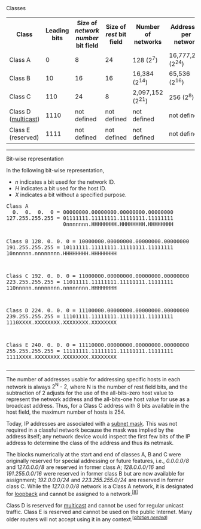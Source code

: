 <dl><dt>Classes</dt></dl>
<table class="wikitable">
<tbody><tr>
<th>Class
</th>
<th>Leading bits
</th>
<th>Size of <i>network number</i> bit field
</th>
<th>Size of <i>rest</i> bit field
</th>
<th>Number of networks
</th>
<th>Addresses per network
</th>
<th>Total addresses in class
</th>
<th>Start address
</th>
<th>End address
</th>
<th>Default <a href="https://en.m.wikipedia.org/wiki/Subnet_mask" class="mw-redirect" title="Subnet mask">subnet mask</a> in <a href="https://en.m.wikipedia.org/wiki/Dot-decimal_notation" title="Dot-decimal notation">dot-decimal notation</a>
</th>
<th><a href="https://en.m.wikipedia.org/wiki/CIDR_notation" class="mw-redirect" title="CIDR notation">CIDR notation</a>
</th></tr>
<tr>
<td>Class A
</td>
<td>0
</td>
<td>8
</td>
<td>24
</td>
<td>128 (2<sup>7</sup>)
</td>
<td>16,777,216 (2<sup>24</sup>)
</td>
<td>2,147,483,648 (2<sup>31</sup>)
</td>
<td><i><span class="ipaddr"><span style="padding-right: 1px;">0.0.0.0</span></span></i>
</td>
<td><i><span class="ipaddr"><span style="padding-right: 1px;">127.255.255.255</span></span></i><sup id="cite_ref-7" class="reference"><a href="https://en.m.wikipedia.org/wiki/Classful_network#cite_note-7"><span class="cite-bracket">[</span>a<span class="cite-bracket">]</span></a></sup>
</td>
<td><i><span class="ipaddr"><span style="padding-right: 1px;">255.0.0.0</span></span></i>
</td>
<td><i><span class="ipaddr"><span style="padding-right: 1px;">/</span><span style="padding-right: 1px;">8</span></span></i>
</td></tr>
<tr>
<td>Class B
</td>
<td>10
</td>
<td>16
</td>
<td>16
</td>
<td>16,384 (2<sup>14</sup>)
</td>
<td>65,536 (2<sup>16</sup>)
</td>
<td>1,073,741,824 (2<sup>30</sup>)
</td>
<td><i><span class="ipaddr"><span style="padding-right: 1px;">128.0.0.0</span></span></i>
</td>
<td><i><span class="ipaddr"><span style="padding-right: 1px;">191.255.255.255</span></span></i>
</td>
<td><i><span class="ipaddr"><span style="padding-right: 1px;">255.255.0.0</span></span></i>
</td>
<td><i><span class="ipaddr"><span style="padding-right: 1px;">/</span><span style="padding-right: 1px;">16</span></span></i>
</td></tr>
<tr>
<td>Class C
</td>
<td>110
</td>
<td>24
</td>
<td>8
</td>
<td>2,097,152 (2<sup>21</sup>)
</td>
<td>256 (2<sup>8</sup>)
</td>
<td>536,870,912 (2<sup>29</sup>)
</td>
<td><i><span class="ipaddr"><span style="padding-right: 1px;">192.0.0.0</span></span></i>
</td>
<td><i><span class="ipaddr"><span style="padding-right: 1px;">223.255.255.255</span></span></i>
</td>
<td><i><span class="ipaddr"><span style="padding-right: 1px;">255.255.255.0</span></span></i>
</td>
<td><i><span class="ipaddr"><span style="padding-right: 1px;">/</span><span style="padding-right: 1px;">24</span></span></i>
</td></tr>
<tr>
<td>Class D (<a href="https://en.m.wikipedia.org/wiki/Multicast" title="Multicast">multicast</a>)
</td>
<td>1110
</td>
<td>not defined
</td>
<td>not defined
</td>
<td>not defined
</td>
<td>not defined
</td>
<td>268,435,456 (2<sup>28</sup>)
</td>
<td><i><span class="ipaddr"><span style="padding-right: 1px;">224.0.0.0</span></span></i>
</td>
<td><i><span class="ipaddr"><span style="padding-right: 1px;">239.255.255.255</span></span></i>
</td>
<td>not defined
</td>
<td>/4<sup id="cite_ref-8" class="reference"><a href="https://en.m.wikipedia.org/wiki/Classful_network#cite_note-8"><span class="cite-bracket">[</span>7<span class="cite-bracket">]</span></a></sup>
</td></tr>
<tr>
<td>Class E (reserved)
</td>
<td>1111
</td>
<td>not defined
</td>
<td>not defined
</td>
<td>not defined
</td>
<td>not defined
</td>
<td>268,435,456 (2<sup>28</sup>)
</td>
<td><i><span class="ipaddr"><span style="padding-right: 1px;">240.0.0.0</span></span></i>
</td>
<td><i><span class="ipaddr"><span style="padding-right: 1px;">255.255.255.255</span></span></i><sup id="cite_ref-9" class="reference"><a href="https://en.m.wikipedia.org/wiki/Classful_network#cite_note-9"><span class="cite-bracket">[</span>b<span class="cite-bracket">]</span></a></sup>
</td>
<td>not defined
</td>
<td>not defined
</td></tr></tbody></table>

---

<dl><dt>Bit-wise representation</dt></dl>
<p>In the following bit-wise representation,
</p>
<ul><li><i>n</i> indicates a bit used for the network ID.</li>
<li><i>H</i> indicates a bit used for the host ID.</li>
<li><i>X</i> indicates a bit without a specified purpose.</li></ul>
<pre>Class A
  0.  0.  0.  0 = 00000000.00000000.00000000.00000000
127.255.255.255 = 01111111.11111111.11111111.11111111
                  0nnnnnnn.HHHHHHHH.HHHHHHHH.HHHHHHHH

Class B
128.  0.  0.  0 = 10000000.00000000.00000000.00000000
191.255.255.255 = 10111111.11111111.11111111.11111111
                  10nnnnnn.nnnnnnnn.HHHHHHHH.HHHHHHHH

Class C
192.  0.  0.  0 = 11000000.00000000.00000000.00000000
223.255.255.255 = 11011111.11111111.11111111.11111111
                  110nnnnn.nnnnnnnn.nnnnnnnn.HHHHHHHH

Class D
224.  0.  0.  0 = 11100000.00000000.00000000.00000000
239.255.255.255 = 11101111.11111111.11111111.11111111
                  1110XXXX.XXXXXXXX.XXXXXXXX.XXXXXXXX

Class E
240.  0.  0.  0 = 11110000.00000000.00000000.00000000
255.255.255.255 = 11111111.11111111.11111111.11111111
                  1111XXXX.XXXXXXXX.XXXXXXXX.XXXXXXXX
</pre>

---

<p>The number of addresses usable for addressing specific hosts in each network is always <span class="nowrap">2<sup>N</sup> - 2</span>, where N is the number of rest field bits, and the subtraction of 2 adjusts for the use of the all-bits-zero host value to represent the network address and the all-bits-one host value for use as a broadcast address. Thus, for a Class C address with 8 bits available in the host field, the maximum number of hosts is 254.
</p><p>Today, IP addresses are associated with a <a href="https://en.m.wikipedia.org/wiki/Subnet_mask" class="mw-redirect" title="Subnet mask">subnet mask</a>. This was not required in a classful network because the mask was implied by the address itself; any network device would inspect the first few bits of the IP address to determine the class of the address and thus its netmask.
</p><p>The blocks numerically at the start and end of classes A, B and C were originally reserved for special addressing or future features, i.e., <i><span class="ipaddr"><span style="padding-right: 1px;">0.0.0.0</span><span style="padding-right: 1px;">/</span><span style="padding-right: 1px;">8</span></span></i> and <i><span class="ipaddr"><span style="padding-right: 1px;">127.0.0.0</span><span style="padding-right: 1px;">/</span><span style="padding-right: 1px;">8</span></span></i> are reserved in former class A; <i><span class="ipaddr"><span style="padding-right: 1px;">128.0.0.0</span><span style="padding-right: 1px;">/</span><span style="padding-right: 1px;">16</span></span></i> and <i><span class="ipaddr"><span style="padding-right: 1px;">191.255.0.0</span><span style="padding-right: 1px;">/</span><span style="padding-right: 1px;">16</span></span></i> were reserved in former class B but are now available for assignment; <i><span class="ipaddr"><span style="padding-right: 1px;">192.0.0.0</span><span style="padding-right: 1px;">/</span><span style="padding-right: 1px;">24</span></span></i> and <i><span class="ipaddr"><span style="padding-right: 1px;">223.255.255.0</span><span style="padding-right: 1px;">/</span><span style="padding-right: 1px;">24</span></span></i> are reserved in former class C. While the <i><span class="ipaddr"><span style="padding-right: 1px;">127.0.0.0</span><span style="padding-right: 1px;">/</span><span style="padding-right: 1px;">8</span></span></i> network is a Class A network, it is designated for <a href="https://en.m.wikipedia.org/wiki/Loopback" title="Loopback">loopback</a> and cannot be assigned to a network.<sup id="cite_ref-RFC_5735_10-0" class="reference"><a href="https://en.m.wikipedia.org/wiki/Classful_network#cite_note-RFC_5735-10"><span class="cite-bracket">[</span>8<span class="cite-bracket">]</span></a></sup>
</p><p>Class D is reserved for <a href="https://en.m.wikipedia.org/wiki/Multicast" title="Multicast">multicast</a> and cannot be used for regular unicast traffic. Class E is reserved and cannot be used on the public Internet. Many older routers will not accept using it in any context.<sup class="noprint Inline-Template Template-Fact" style="white-space:nowrap;">[<i><a href="https://en.m.wikipedia.org/wiki/Wikipedia:Citation_needed" title="Wikipedia:Citation needed"><span title="This claim needs references to reliable sources. (July 2018)">citation needed</span></a></i>]</sup>
</p>
